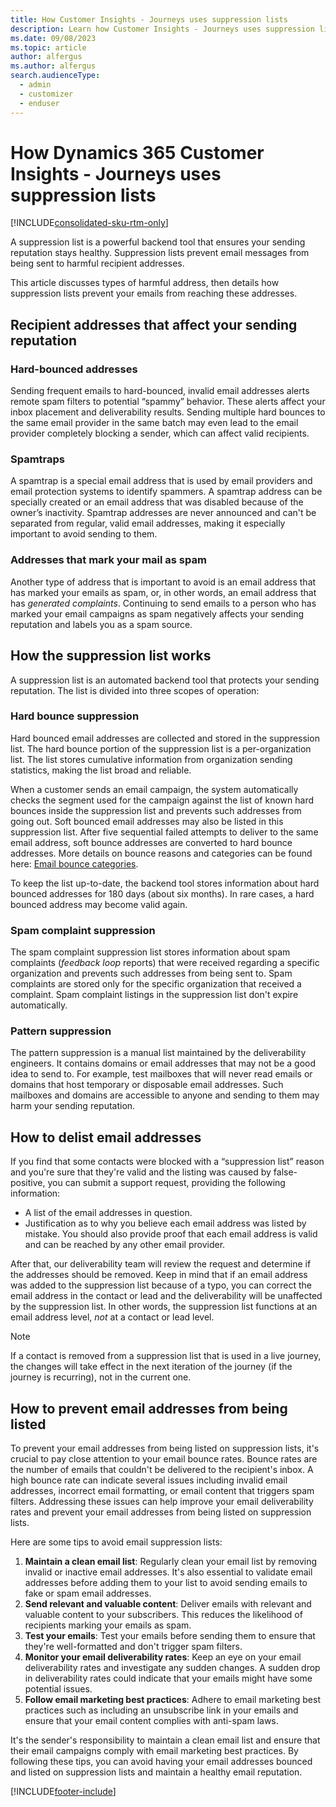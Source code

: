 ```yaml
---
title: How Customer Insights - Journeys uses suppression lists 
description: Learn how Customer Insights - Journeys uses suppression lists to protect email sending reputations.
ms.date: 09/08/2023
ms.topic: article
author: alfergus
ms.author: alfergus
search.audienceType: 
  - admin
  - customizer
  - enduser
---
```


# How Dynamics 365 Customer Insights - Journeys uses suppression lists

[!INCLUDE[consolidated-sku-rtm-only](./includes/consolidated-sku-rtm-only.md)]

A suppression list is a powerful backend tool that ensures your sending reputation stays healthy. Suppression lists prevent email messages from being sent to harmful recipient addresses.

This article discusses types of harmful address, then details how suppression lists prevent your emails from reaching these addresses.

## Recipient addresses that affect your sending reputation

### Hard-bounced addresses

Sending frequent emails to hard-bounced, invalid email addresses alerts remote spam filters to potential “spammy” behavior. These alerts affect your inbox placement and deliverability results. Sending multiple hard bounces to the same email provider in the same batch may even lead to the email provider completely blocking a sender, which can affect valid recipients.

### Spamtraps

A spamtrap is a special email address that is used by email providers and email protection systems to identify spammers. A spamtrap address can be specially created or an email address that was disabled because of the owner’s inactivity. Spamtrap addresses are never announced and can't be separated from regular, valid email addresses, making it especially important to avoid sending to them.

### Addresses that mark your mail as spam

Another type of address that is important to avoid is an email address that has marked your emails as spam, or, in other words, an email address that has *generated complaints*. Continuing to send emails to a person who has marked your email campaigns as spam negatively affects your sending reputation and labels you as a spam source.

## How the suppression list works

A suppression list is an automated backend tool that protects your sending reputation. The list is divided into three scopes of operation:

### Hard bounce suppression

Hard bounced email addresses are collected and stored in the suppression list. The hard bounce portion of the suppression list is a per-organization list. The list stores cumulative information from organization sending statistics, making the list broad and reliable.

When a customer sends an email campaign, the system automatically checks the segment used for the campaign against the list of known hard bounces inside the suppression list and prevents such addresses from going out. Soft bounced email addresses may also be listed in this suppression list. After five sequential failed attempts to deliver to the same email address, soft bounce addresses are converted to hard bounce addresses. More details on bounce reasons and categories can be found here: [Email bounce categories](email-bounce-categories.md).

To keep the list up-to-date, the backend tool stores information about hard bounced addresses for 180 days (about six months). In rare cases, a hard bounced address may become valid again.

### Spam complaint suppression

The spam complaint suppression list stores information about spam complaints (*feedback loop* reports) that were received regarding a specific organization and prevents such addresses from being sent to. Spam complaints are stored only for the specific organization that received a complaint. Spam complaint listings in the suppression list don't expire automatically.

### Pattern suppression

The pattern suppression is a manual list maintained by the deliverability engineers. It contains domains or email addresses that may not be a good idea to send to. For example, test mailboxes that will never read emails or domains that host temporary or disposable email addresses. Such mailboxes and domains are accessible to anyone and sending to them may harm your sending reputation.

## How to delist email addresses

If you find that some contacts were blocked with a “suppression list” reason and you're sure that they're valid and the listing was caused by false-positive, you can submit a support request, providing the following information:

-	A list of the email addresses in question.
-	Justification as to why you believe each email address was listed by mistake. You should also provide proof that each email address is valid and can be reached by any other email provider.

After that, our deliverability team will review the request and determine if the addresses should be removed. Keep in mind that if an email address was added to the suppression list because of a typo, you can correct the email address in the contact or lead and the deliverability will be unaffected by the suppression list. In other words, the suppression list functions at an email address level, *not* at a contact or lead level.

> [!NOTE]
> If a contact is removed from a suppression list that is used in a live journey, the changes will take effect in the next iteration of the journey (if the journey is recurring), not in the current one.

## How to prevent email addresses from being listed

To prevent your email addresses from being listed on suppression lists, it's crucial to pay close attention to your email bounce rates. Bounce rates are the number of emails that couldn't be delivered to the recipient's inbox. A high bounce rate can indicate several issues including invalid email addresses, incorrect email formatting, or email content that triggers spam filters. Addressing these issues can help improve your email deliverability rates and prevent your email addresses from being listed on suppression lists.

Here are some tips to avoid email suppression lists:

1. **Maintain a clean email list**: Regularly clean your email list by removing invalid or inactive email addresses. It's also essential to validate email addresses before adding them to your list to avoid sending emails to fake or spam email addresses.
1. **Send relevant and valuable content**: Deliver emails with relevant and valuable content to your subscribers. This reduces the likelihood of recipients marking your emails as spam.
1. **Test your emails**: Test your emails before sending them to ensure that they're well-formatted and don't trigger spam filters.
1. **Monitor your email deliverability rates**: Keep an eye on your email deliverability rates and investigate any sudden changes. A sudden drop in deliverability rates could indicate that your emails might have some potential issues.
1. **Follow email marketing best practices**: Adhere to email marketing best practices such as including an unsubscribe link in your emails and ensure that your email content complies with anti-spam laws.

It's the sender's responsibility to maintain a clean email list and ensure that their email campaigns comply with email marketing best practices. By following these tips, you can avoid having your email addresses bounced and listed on suppression lists and maintain a healthy email reputation.

[!INCLUDE[footer-include](./includes/footer-banner.md)]
